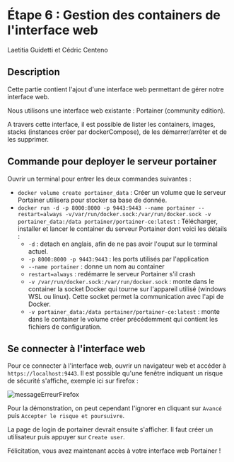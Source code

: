 # Étape 6 : Gestion des containers de l'interface web
Laetitia Guidetti et Cédric Centeno

## Description

Cette partie contient l'ajout d'une interface web permettant de gérer notre 
interface web.

Nous utilisons une interface web existante : 
Portainer (community edition).

A travers cette interface, il est possible de lister les containers, images, 
stacks (instances créer par dockerCompose), de les démarrer/arrêter et de les 
supprimer.


## Commande pour deployer le serveur portainer

Ouvrir un terminal pour entrer les deux commandes suivantes :
- ```docker volume create portainer_data``` : Créer un volume que le serveur 
  Portainer utilisera pour stocker sa base de donnée.
- ```docker run -d -p 8000:8000 -p 9443:9443 --name portainer --restart=always -v/var/run/docker.sock:/var/run/docker.sock -v portainer_data:/data portainer/portainer-ce:latest``` : Télécharger, installer et lancer le container du 
  serveur Portainer dont voici les détails :
  - ```-d``` : detach en anglais, afin de ne pas avoir l'ouput sur le terminal 
    actuel.
  - ```-p 8000:8000 -p 9443:9443``` : les ports utilisés par l'application
  - ```--name portainer``` : donne un nom au container
  - ```restart=always``` : redémarre le serveur Portainer s'il crash
  - ```-v /var/run/docker.sock:/var/run/docker.sock``` : monte dans le container la 
    socket Docker qui tourne sur l'appareil utilisé (windows WSL ou linux). Cette socket permet la 
    communication avec l'api de Docker.
  - ```-v portainer_data:/data portainer/portainer-ce:latest``` : monte dans le 
    container le volume créer précédemment qui contient les fichiers de configuration.

## Se connecter à l'interface web
Pour ce connecter à l'interface web, ouvrir un navigateur web et accéder à 
```https://localhost:9443```. Il est possible qu'une fenêtre indiquant un risque 
de sécurité s'affiche, exemple ici sur firefox :

![messageErreurFirefox](readmeFiles/Etape6_avertissement_navigateur.jpg)

Pour la démonstration, on peut cependant l'ignorer en cliquant sur ```Avancé``` puis 
```Accepter le risque et poursuivre```.

La page de login de portainer devrait ensuite s'afficher. Il faut créer un 
utilisateur puis appuyer sur ```Create user```.

Félicitation, vous avez maintenant accès à votre interface web Portainer !



